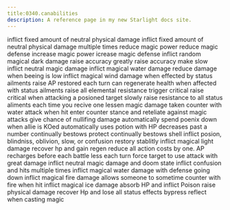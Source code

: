 ```yaml
---
title:0340.canabilities
description: A reference page in my new Starlight docs site.
---
```

inflict fixed amount of neutral physical damage 
inflict fixed amount of neutral physical damage multiple times
reduce magic power
reduce magic defense
increase magic power 
icrease magic defense
inflict random magical dark damage 
raise accuracy
greatly raise accuracy
make slow
inflict neutral magic damage 
inflict magical water damage
reduce damage when beeing is low 
inflict magical wind damage
when effected by status ailments raise AP restored each turn
can regenerate health when affected with status ailments
raise all elemental resistance
trigger critical
raise critical when attacking a posioned target
slowly raise resistance to all status aliments each time you recive one 
lessen magic damage taken 
counter with water attack when hit 
enter counter stance and reteliate against magic attacks
give chance of nullifing damage
automatically spend poenix down when allie is KOed
automatically uses potion with HP decreases past a number
continually bestows protect 
continually bestows shell
inflict posion, blindniss, oblivion, slow, or confusion
restory stablitly
inflict magical light damage
recover hp and gain regen 
reduce all action costs by one. AP recharges before each battle less each turn
force target to use attack with great damage
inflict neutral magic damage and doom state
inflict confusion and hits multiple times 
inflict magical water damage with defense going down
inflict magical fire damage
allows someone to sometime counter with fire when hit
inflict magical ice damage
absorb HP and inflict Poison
raise physical damage
recover Hp and lose all status effects
bypress reflect when casting magic 



